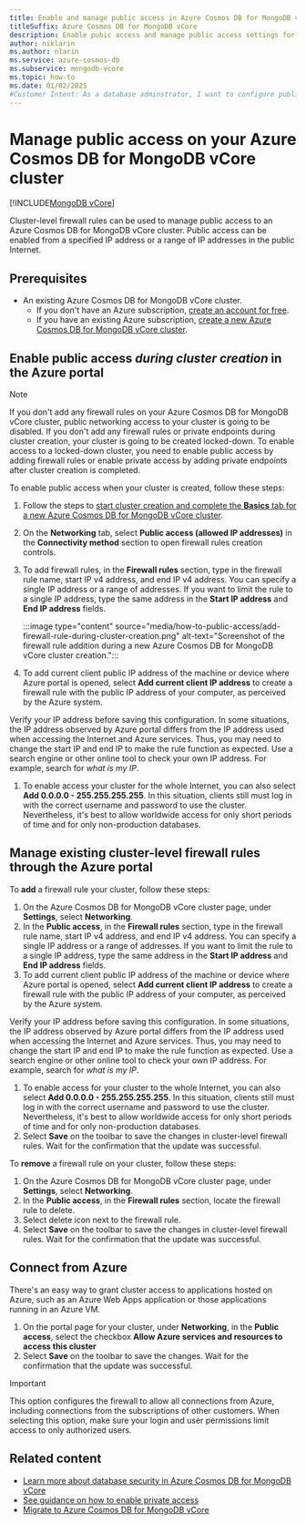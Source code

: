 ```yaml
---
title: Enable and manage public access in Azure Cosmos DB for MongoDB vCore
titleSuffix: Azure Cosmos DB for MongoDB vCore
description: Enable pubic access and manage public access settings for an Azure Cosmos DB for MongoDB vCore cluster.
author: niklarin
ms.author: nlarin
ms.service: azure-cosmos-db
ms.subservice: mongodb-vcore
ms.topic: how-to
ms.date: 01/02/2025
#Customer Intent: As a database adminstrator, I want to configure public access, so that I can connect to Azure Cosmos DB for MongoDB vCore cluster using public IP address.
---
```


# Manage public access on your Azure Cosmos DB for MongoDB vCore cluster

[!INCLUDE[MongoDB vCore](~/reusable-content/ce-skilling/azure/includes/cosmos-db/includes/appliesto-mongodb-vcore.md)]

Cluster-level firewall rules can be used to manage public access to an Azure Cosmos DB for MongoDB vCore cluster. Public access can be enabled from a specified IP address or a range of IP addresses in the public Internet.

## Prerequisites

- An existing Azure Cosmos DB for MongoDB vCore cluster.
  - If you don't have an Azure subscription, [create an account for free](https://azure.microsoft.com/free).
  - If you have an existing Azure subscription, [create a new Azure Cosmos DB for MongoDB vCore cluster](quickstart-portal.md).

## Enable public access *during cluster creation* in the Azure portal

> [!NOTE] 
> If you don't add any firewall rules on your Azure Cosmos DB for MongoDB vCore cluster, public networking access to your cluster is going to be disabled. If you don't add any firewall rules or private endpoints during cluster creation, your cluster is going to be created locked-down. To enable access to a locked-down cluster, you need to enable public access by adding firewall rules or enable private access by adding private endpoints after cluster creation is completed.

To enable public access when your cluster is created, follow these steps:

1. Follow the steps to [start cluster creation and complete the **Basics** tab for a new Azure Cosmos DB for MongoDB vCore cluster](./quickstart-portal.md#create-a-cluster).
1. On the **Networking** tab, select **Public access (allowed IP addresses)** in the **Connectivity method** section to open firewall rules creation controls. 
1. To add firewall rules, in the **Firewall rules** section, type in the firewall rule name, start IP v4 address, and end IP v4 address. You can specify a single IP address or a range of addresses. If you want to limit the rule to a single IP address, type the same address in the **Start IP address** and **End IP address** fields.

    :::image type="content" source="media/how-to-public-access/add-firewall-rule-during-cluster-creation.png" alt-text="Screenshot of the firewall rule addition during a new Azure Cosmos DB for MongoDB vCore cluster creation.":::

1. To add current client public IP address of the machine or device where Azure portal is opened, select **Add current client IP address** to create a firewall rule with the public IP address of your computer, as perceived by the Azure system.

Verify your IP address before saving this configuration. In some situations, the IP address observed by Azure portal differs from the IP address used when accessing the Internet and Azure services. Thus, you may need to change the start IP and end IP to make the rule function as expected. Use a search engine or other online tool to check your own IP address. For example, search for *what is my IP*.

1. To enable access your cluster for the whole Internet, you can also select **Add 0.0.0.0 - 255.255.255.255**. In this situation, clients still must log in with the correct username and password to use the cluster. Nevertheless, it's best to allow worldwide access for only short periods of time and for only non-production databases.

## Manage existing cluster-level firewall rules through the Azure portal

To **add** a firewall rule your cluster, follow these steps:

1. On the Azure Cosmos DB for MongoDB vCore cluster page, under **Settings**, select **Networking**.
1. In the **Public access**, in the **Firewall rules** section, type in the firewall rule name, start IP v4 address, and end IP v4 address. You can specify a single IP address or a range of addresses. If you want to limit the rule to a single IP address, type the same address in the **Start IP address** and **End IP address** fields.
1. To add current client public IP address of the machine or device where Azure portal is opened, select **Add current client IP address** to create a firewall rule with the public IP address of your computer, as perceived by the Azure system.

Verify your IP address before saving this configuration. In some situations, the IP address observed by Azure portal differs from the IP address used when accessing the Internet and Azure services. Thus, you may need to change the start IP and end IP to make the rule function as expected. Use a search engine or other online tool to check your own IP address. For example, search for *what is my IP*.

1. To enable access for your cluster to the whole Internet, you can also select **Add 0.0.0.0 - 255.255.255.255**. In this situation, clients still must log in with the correct username and password to use the cluster. Nevertheless, it's best to allow worldwide access for only short periods of time and for only non-production databases.
1. Select **Save** on the toolbar to save the changes in cluster-level firewall rules. Wait for the confirmation that the update was successful.

To **remove** a firewall rule on your cluster, follow these steps:
1. On the Azure Cosmos DB for MongoDB vCore cluster page, under **Settings**, select **Networking**.
1. In the **Public access**, in the **Firewall rules** section, locate the firewall rule to delete. 
1. Select delete icon next to the firewall rule.
1. Select **Save** on the toolbar to save the changes in cluster-level firewall rules. Wait for the confirmation that the update was successful.

## Connect from Azure
There's an easy way to grant cluster access to applications hosted on Azure, such as an Azure Web Apps application or those applications running in an Azure VM. 

1. On the portal page for your cluster, under **Networking**, in the **Public access**, select the checkbox **Allow Azure services and resources to access this cluster**
1. Select **Save** on the toolbar to save the changes. Wait for the confirmation that the update was successful.

> [!IMPORTANT] 
> This option configures the firewall to allow all connections from Azure, including connections from the subscriptions of other customers. When selecting this option, make sure your login and user permissions limit access to only authorized users.

## Related content

- [Learn more about database security in Azure Cosmos DB for MongoDB vCore](./security.md)
- [See guidance on how to enable private access](./how-to-private-link.md)
- [Migrate to Azure Cosmos DB for MongoDB vCore](./migration-options.md)
